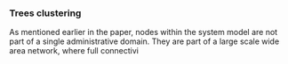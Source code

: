 ### Trees clustering

As mentioned earlier in the paper, nodes within the system model are not part of a single administrative domain. They are part of a large scale wide area network, where full connectivi
<!--stackedit_data:
eyJoaXN0b3J5IjpbNzM5MDAyNzg2LDYzMTYyMDUwOF19
-->